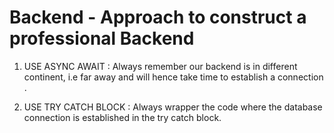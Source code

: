 # Backend - Approach to construct a professional Backend

1. USE ASYNC AWAIT : Always remember our backend is in different continent, i.e far away and will hence take time to establish a connection .

2. USE TRY CATCH BLOCK : Always wrapper the code where the database connection is established in the try catch block.